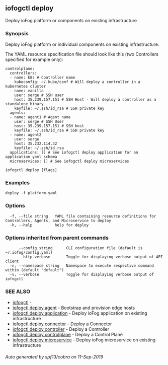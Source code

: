 ## iofogctl deploy

Deploy ioFog platform or components on existing infrastructure

### Synopsis

Deploy ioFog platform or individual components on existing infrastructure.

The YAML resource specification file should look like this (two Controllers specified for example only):
```
controlplane:
  controllers:
  - name: k8s # Controller name
    kubeconfig: ~/.kube/conf # Will deploy a controller in a kubernetes cluster
  - name: vanilla 
    user: serge # SSH user
    host: 35.239.157.151 # SSH Host - Will deploy a controller as a standalone binary
    keyfile: ~/.ssh/id_rsa # SSH private key
  agents:
  - name: agent1 # Agent name
    user: serge # SSH User
    host: 35.239.157.151 # SSH host
    keyfile: ~/.ssh/id_rsa # SSH private key
  - name: agent2
    user: serge
    host: 35.232.114.32
    keyfile: ~/.ssh/id_rsa
  applications: [] # See iofogctl deploy application for an application yaml schema
  microservices: [] # See iofogctl deploy microservices

```


```
iofogctl deploy [flags]
```

### Examples

```
deploy -f platform.yaml
```

### Options

```
  -f, --file string   YAML file containing resource definitions for Controllers, Agents, and Microservice to deploy
  -h, --help          help for deploy
```

### Options inherited from parent commands

```
      --config string      CLI configuration file (default is ~/.iofog/config.yaml)
      --http-verbose       Toggle for displaying verbose output of API client
  -n, --namespace string   Namespace to execute respective command within (default "default")
  -v, --verbose            Toggle for displaying verbose output of iofogctl
```

### SEE ALSO

* [iofogctl](iofogctl.md)	 - 
* [iofogctl deploy agent](iofogctl_deploy_agent.md)	 - Bootstrap and provision edge hosts
* [iofogctl deploy application](iofogctl_deploy_application.md)	 - Deploy ioFog application on existing infrastructure
* [iofogctl deploy connector](iofogctl_deploy_connector.md)	 - Deploy a Connector
* [iofogctl deploy controller](iofogctl_deploy_controller.md)	 - Deploy a Controller
* [iofogctl deploy controlplane](iofogctl_deploy_controlplane.md)	 - Deploy a Control Plane
* [iofogctl deploy microservice](iofogctl_deploy_microservice.md)	 - Deploy ioFog microservice on existing infrastructure

###### Auto generated by spf13/cobra on 11-Sep-2019
